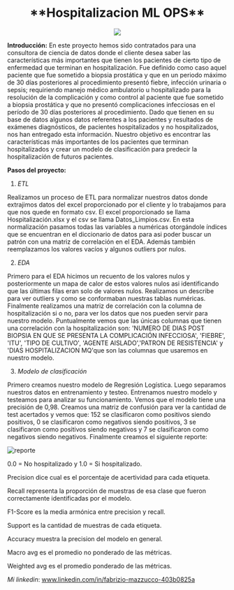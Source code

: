 <h1 align=center> **Hospitalizacion ML OPS** </h1> 

<p align=center><img src=https://img.freepik.com/vector-gratis/gente-caminando-sentada-edificio-hospital-exterior-cristal-clinica-ciudad-ilustracion-vector-plano-ayuda-medica-emergencia-arquitectura-concepto-salud_74855-10130.jpg><p>

  **Introducción:**
  En este proyecto hemos sido contratados para una consultora de ciencia de datos donde el cliente desea saber las características más importantes que tienen los pacientes de cierto tipo de enfermedad que terminan en hospitalización. 
  Fue definido como caso aquel paciente que fue sometido a biopsia prostática y que en un periodo máximo de 30 días posteriores al procedimiento presentó fiebre, infección urinaria o sepsis; requiriendo manejo médico ambulatorio u hospitalizado para la resolución de la complicación y como control al paciente que fue sometido a biopsia prostática y que no presentó complicaciones infecciosas en el período de 30 días posteriores al procedimiento. Dado que tienen en su base de datos algunos datos referentes a los pacientes y resultados de exámenes diagnósticos, de pacientes hospitalizados y no hospitalizados, nos han entregado esta información. 
  Nuestro objetivo es encontrar las características más importantes de los pacientes que terminan hospitalizados y crear un modelo de clasificación para predecir la hospitalización de futuros pacientes.

  **Pasos del proyecto:**
1. *ETL*

Realizamos un proceso de ETL para normalizar nuestros datos donde extrajimos datos del excel proporcionado por el cliente y lo trabajamos para que nos quede en formato csv. El excel proporcionado se llama Hospitalización.xlsx y el csv se llama Datos_Limpios.csv.
En esta normalización pasamos todas las variables a numéricas otorgándole índices que se encuentran en el diccionario de datos para asi poder buscar un patrón con una matriz de correlación en el EDA. Además también reemplazamos los valores vacíos y algunos outliers por nulos.

2. *EDA*

Primero para el EDA hicimos un recuento de los valores nulos y posteriormente un mapa de calor de estos valores nulos asi identificando que las últimas filas eran solo de valores nulos. Realizamos un describe para ver outliers y como se conformaban nuestras tablas numéricas.
Finalmente realizamos una matriz de correlación con la columna de hospitalización si o no, para ver los datos que nos pueden servir para nuestro modelo. Puntualmente vemos que las únicas columnas que tienen una correlación con la hospitalización son: 'NUMERO DE DIAS POST BIOPSIA EN QUE SE PRESENTA LA COMPLICACIÓN INFECCIOSA', 'FIEBRE', 'ITU', 'TIPO DE CULTIVO', 'AGENTE AISLADO','PATRON DE RESISTENCIA' y 'DIAS HOSPITALIZACION MQ'que son las columnas que usaremos en nuestro modelo.

3. *Modelo de clasificación*

Primero creamos nuestro modelo de Regresión Logística. Luego separamos nuestros datos en entrenamiento y testeo. Entrenamos nuestro modelo y testeamos para analizar su funcionamiento. 
Vemos que el modelo tiene una precisión de 0,98. 
Creamos una matriz de confusión para ver la cantidad de test acertados y vemos que: 152 se clasificaron como positivos siendo positivos, 0 se clasificaron como negativos siendo positivos, 3 se clasificaron como positivos siendo negativos y 7 se clasificaron como negativos siendo negativos.
Finalmente creamos el siguiente reporte:

 
![reporte](https://github.com/FabrizioMazzucco/Hospitalizacion_ML_OPS/assets/103448781/19ebf593-ab00-4660-9891-d275720b8067)


0.0 = No hospitalizado y 1.0 = Si hospitalizado. 

Precision dice cual es el porcentaje de acertividad para cada etiqueta. 

Recall representa la proporción de muestras de esa clase que fueron correctamente identificadas por el modelo.

F1-Score es la media armónica entre precision y recall.

Support es la cantidad de muestras de cada etiqueta.

Accuracy muestra la precision del modelo en general.

Macro avg es el promedio no ponderado de las métricas.

Weighted avg es el promedio ponderado de las métricas.

*Mi linkedin*: www.linkedin.com/in/fabrizio-mazzucco-403b0825a
